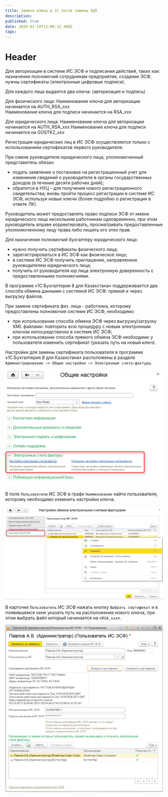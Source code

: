 ```yaml
---
title: Замена ключа в 1С после замены ЭЦП
description: 
published: true
date: 2020-01-19T13:06:12.490Z
tags: 
---
```


# Header
Для авторизации в системе ИС ЭСФ и подписания действий, таких как: назначение полномочий сотрудникам предприятия, создание ЭСФ, нужны сертификаты (электронные цифровые подписи).

Для каждого лица выдается два ключа: (авторизация и подпись) 

Для физического лица: Наименование ключа для авторизации начинается на AUTH_RSA_xxx  
Наименование ключа для подписи начинается на RSA_xxx  

Для юридического лица:  Наименование ключа для авторизации начинается на AUTH_RSA_xxx 
Наименование ключа для подписи начинается на GOSTKZ_xxx 

Регистрация юридических лиц в ИС ЭСФ осуществляется только с использованием сертификатов первого руководителя. 

При смене руководителя юридического лица, уполномоченный представитель обязан: 
- подать заявление о постановке на регистрационный учет для изменения сведений о руководителе в органы государственных доходов (в течение десяти рабочих дней); 
- обратится в НУЦ – для получения нового регистрационного свидетельства; вновь пройти процесс регистрации в системе ИС ЭСФ, используя новые ключи (более подробно о регистрации в ответе ЛК). 

Руководитель может предоставлять право подписи ЭСФ от имени юридического лица нескольким работникам одновременно, при этом руководитель вправе корректировать, просматривать предоставленные уполномоченному лицу права либо лишить его этих прав. 

Для назначения полномочий бухгалтеру юридического лица: 
- нужно получить сертификаты физического лица; 
- зарегистрироваться в ИС ЭСФ как физическое лицо; 
- в системе ИС ЭСФ получить приглашение, направленное руководителем юридического лица; 
- получить от руководителя юр.лица электронную доверенность с предоставленными полномочиями. 

В программе «1С:Бухгалтерия 8 для Казахстана» поддерживается два способа обмена данными с системой ИС ЭСФ: прямой и через выгрузку файлов. 

При замене сертификата физ. лица - работника, которому предоставлены полномочия системе ИС ЭСФ, необходимо: 
- при использовании способа обмена ЭСФ через выгрузку/загрузку XML файлами: повторить всю процедуру с новым электронным ключом непосредственно в системе ИС ЭСФ; 
- при использовании способа прямого обмена ЭСФ необходимо у пользователя изменить сертификат (указать путь на новый ключ). 

Настройки для замены сертификата пользователя в программе «1С:Бухгалтерия 8 для Казахстана» расположены в разделе `Администрирование –> Общие настройки –> Электронные счета-фактуры`.

![nov_klych2.png](/nov_klych2.png)

В поле `Пользователи` ИС ЭСФ в графе `Наименование` найти пользователя, которому необходимо изменить настройки ключа.

![nov_klych.png](/nov_klych.png)

В карточке `Пользователь` ИС ЭСФ нажать кнопку `Выбрать сертификат` и в появившемся окне указать путь на расположение нового ключа, при этом выбрать файл который начинается на «`RSA_xxx`».

![nov_klych1.png](/nov_klych1.png)

